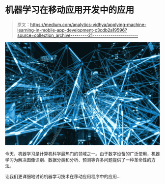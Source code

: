 # 机器学习在移动应用开发中的应用

> 原文：<https://medium.com/analytics-vidhya/applying-machine-learning-in-mobile-app-development-c3cdb2a19596?source=collection_archive---------21----------------------->

![](img/b2e1872b610e1489863213926063a78e.png)

今天，机器学习是计算机科学最热门的领域之一。由于数字设备的广泛使用，机器学习为解决图像识别、数据分类和分析、预测等许多问题提供了一种革命性的方法。

让我们更详细地讨论机器学习技术在移动应用程序中的应用…